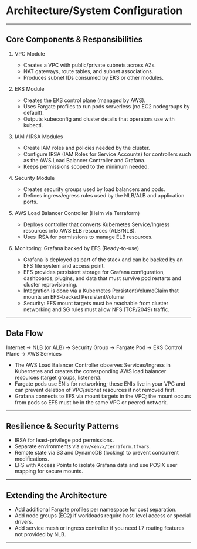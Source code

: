 # Architecture/System Configuration

---

## Core Components & Responsibilities

1. VPC Module
   - Creates a VPC with public/private subnets across AZs.
   - NAT gateways, route tables, and subnet associations.
   - Produces subnet IDs consumed by EKS or other modules.

2. EKS Module
   - Creates the EKS control plane (managed by AWS).
   - Uses Fargate profiles to run pods serverless (no EC2 nodegroups by default).
   - Outputs kubeconfig and cluster details that operators use with kubectl.

3. IAM / IRSA Modules
   - Create IAM roles and policies needed by the cluster.
   - Configure IRSA (IAM Roles for Service Accounts) for controllers such as the AWS Load Balancer Controller and Grafana.
   - Keeps permissions scoped to the minimum needed.

4. Security Module
   - Creates security groups used by load balancers and pods.
   - Defines ingress/egress rules used by the NLB/ALB and application ports.

5. AWS Load Balancer Controller (Helm via Terraform)
   - Deploys controller that converts Kubernetes Service/Ingress resources into AWS ELB resources (ALB/NLB).
   - Uses IRSA for permissions to manage ELB resources.

6. Monitoring: Grafana backed by EFS (Ready-to-use)
   - Grafana is deployed as part of the stack and can be backed by an EFS file system and access point.
   - EFS provides persistent storage for Grafana configuration, dashboards, plugins, and data that must survive pod restarts and cluster reprovisioning.
   - Integration is done via a Kubernetes PersistentVolumeClaim that mounts an EFS-backed PersistentVolume
   - Security: EFS mount targets must be reachable from cluster networking and SG rules must allow NFS (TCP/2049) traffic.

---

## Data Flow

Internet -> NLB (or ALB) -> Security Group -> Fargate Pod -> EKS Control Plane -> AWS Services

- The AWS Load Balancer Controller observes Services/Ingress in Kubernetes and creates the corresponding AWS load balancer resources (target groups, listeners).
- Fargate pods use ENIs for networking; these ENIs live in your VPC and can prevent deletion of VPC/subnet resources if not removed first.
- Grafana connects to EFS via mount targets in the VPC; the mount occurs from pods so EFS must be in the same VPC or peered network.

---

## Resilience & Security Patterns

- IRSA for least-privilege pod permissions.
- Separate environments via `env/<env>/terraform.tfvars`.
- Remote state via S3 and DynamoDB (locking) to prevent concurrent modifications.
- EFS with Access Points to isolate Grafana data and use POSIX user mapping for secure mounts.

---

## Extending the Architecture

- Add additional Fargate profiles per namespace for cost separation.
- Add node groups (EC2) if workloads require host-level access or special drivers.
- Add service mesh or ingress controller if you need L7 routing features not provided by NLB.

---
